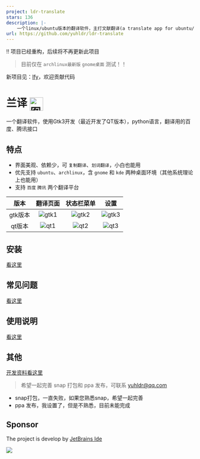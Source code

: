 ```yaml
---
project: ldr-translate
stars: 136
description: |-
    一个linux/ubuntu版本的翻译软件，主打文献翻译(a translate app for ubuntu/linux)，使用Gtk3开发，python语言；国内看这里：https://gitee.com/yuhldr/ldr-translate
url: https://github.com/yuhldr/ldr-translate
---
```


!! 项目已经重构，后续将不再更新此项目

> 目前仅在 `archlinux最新版` `gnome桌面` 测试！！

新项目见：[lfy](https://github.com/ldrfy/lfy)，欢迎贡献代码


# 兰译 <img src="data/icon/icon.png" width = "36" height = "36" alt="图片名称" align=center />

 一个翻译软件，使用Gtk3开发（最近开发了QT版本），python语言，翻译用的百度、腾讯接口

## 特点

- 界面美观、依赖少，可 `复制翻译`、`划词翻译`，小白也能用
- 优先支持 `ubuntu`、`archlinux`，含 `gnome` 和 `kde` 两种桌面环境（其他系统理论上也能用）
- 支持 `百度` `腾讯` 两个翻译平台

|版本|翻译页面|状态栏菜单|设置
|:-:|:-:|:-:|:-:|
gtk版本|![gtk1](md/images/gtk1.png)|![gtk2](md/images/gtk2.png)|![gtk3](md/images/gtk3.png)
qt版本|![qt1](md/images/qt1.png)|![qt2](md/images/qt2.png)|![qt3](md/images/qt3.png)

## 安装

[看这里](md/install.md)


## 常见问题

[看这里](md/qa.md)


## 使用说明

[看这里](md/feature.md)


## 其他

[开发资料看这里](md/other.md)

> 希望一起完善 snap 打包和 ppa 发布，可联系 yuhldr@qq.com

- snap打包，一直失败，如果您熟悉snap，希望一起完善
- ppa 发布，我设置了，但是不熟悉，目前未能完成


## Sponsor
The project is develop by [JetBrains Ide](https://www.jetbrains.com/?from=puck)

[![](https://www.jetbrains.com/company/brand/img/logo1.svg)](https://www.jetbrains.com/?from=puck)

